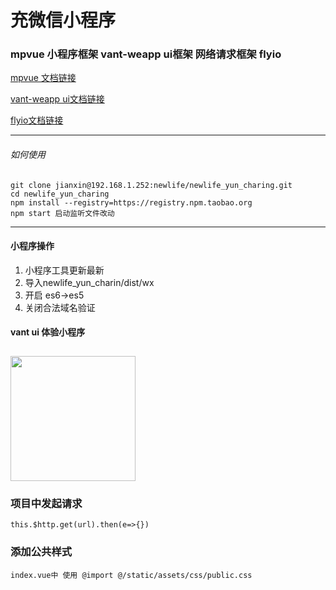 # 充微信小程序

### mpvue 小程序框架 vant-weapp ui框架 网络请求框架 flyio

 [mpvue 文档链接](http://mpvue.com)
 
 [vant-weapp ui文档链接](https://youzan.github.io/vant-weapp/#/intro)
 
 [flyio文档链接](https://github.com/wendux/fly)

----- 

###### 如何使用
###### 
 


```
git clone jianxin@192.168.1.252:newlife/newlife_yun_charing.git
cd newlife_yun_charing
npm install --registry=https://registry.npm.taobao.org
npm start 启动监听文件改动 

```


-----


#### 小程序操作
1. 小程序工具更新最新 
2. 导入newlife_yun_charin/dist/wx 
3. 开启 es6->es5
4. 关闭合法域名验证

#### vant ui 体验小程序
<img src="https://img.yzcdn.cn/vant-weapp/qrcode-201808101114.jpg" width="200" height="200" style="margin-top: 10px;" >

### 项目中发起请求

```
this.$http.get(url).then(e=>{})
```

### 添加公共样式
```
index.vue中 使用 @import @/static/assets/css/public.css
```
